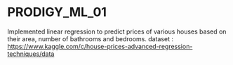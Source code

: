# PRODIGY_ML_01
Implemented linear regression to predict prices of various houses based on their area, number of bathrooms and bedrooms.
dataset : https://www.kaggle.com/c/house-prices-advanced-regression-techniques/data
